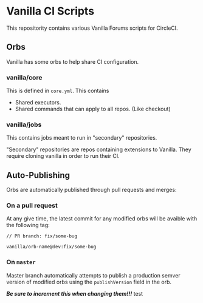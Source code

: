 # Vanilla CI Scripts

This repositority contains various Vanilla Forums scripts for CircleCI.

## Orbs

Vanilla has some orbs to help share CI configuration.

### vanilla/core

This is defined in `core.yml`. This contains

-   Shared executors.
-   Shared commands that can apply to all repos. (Like checkout)

### vanilla/jobs

This contains jobs meant to run in "secondary" repositories.

"Secondary" repositories are repos containing extensions to Vanilla.
They require cloning vanilla in order to run their CI.

## Auto-Publishing

Orbs are automatically published through pull requests and merges:

### On a pull request

At any give time, the latest commit for any modified orbs will be avaible with the following tag:

```
// PR branch: fix/some-bug

vanilla/orb-name@dev:fix/some-bug
```

### On `master`

Master branch automatically attempts to publish a production semver
version of modified orbs using the `publishVersion` field in the orb.

**_Be sure to increment this when changing them!!!_**
test
